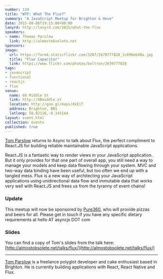 ```yaml
---
number: 124
title: "WTF: What The Flux?"
summary: "A JavaScript Meetup for Brighton & Hove"
date: 2015-08-06T19:15:00+00:00
lanyrd: http://lanyrd.com/2015/what-the-flux
speakers:
- name: Thomas Parslow
  link: http://almostobsolete.net
sponsors:
image:
  url: https://farm4.staticflickr.com/3207/2670777828_1c698e648a.jpg
  title: "Flux Capacitor"
  link: https://www.flickr.com/photos/boltron/2670777828
tags:
- javascript
- functional
- reactjs
- flux
venue:
  name: 68 Middle St
  link: http://68middle.st
  location: http://goo.gl/maps/dxEiT
  address: Brighton, BN1
  latlong: 50.82116,-0.143144
layout: event.html
collection: events
published: true
---
```


[Tom Parslow][tom] returns to Async to talk about Flux, the perfect compliment to React.JS for building reliable maintainable JavaScript applications.

React.JS is a fantastic way to render views in your JavaScript application. But it only provides for that one part of overall app, you still need a way to manage your models and keep data flowing through your system. MVC and two-way data binding have been useful, but too often we end up with a tangled mess. Flux is a new way of architecting your JavaScript applications using unidirectional data flow and immutable data that works very well with React.JS and frees us from the tyranny of event chains!

### Update

This meetup will now be sponsored by [Pure360][pure360], who will provide pizzas and beers for all. Please get in touch if you have any specific dietary requirements at hello AT asyncjs DOT com

### Slides

You can find a copy of Tom's slides from the talk here: [http://almostobsolete.net/talks/flux/](http://almostobsolete.net/talks/flux/)

***

[Tom Parslow][tom] is a freelance polyglot developer and cake enthusiast based in Brighton. He is currently building applications with React, React Native and Flux.

[tom]: http://almostobsolete.net
[pure360]: http://www.pure360.com/
